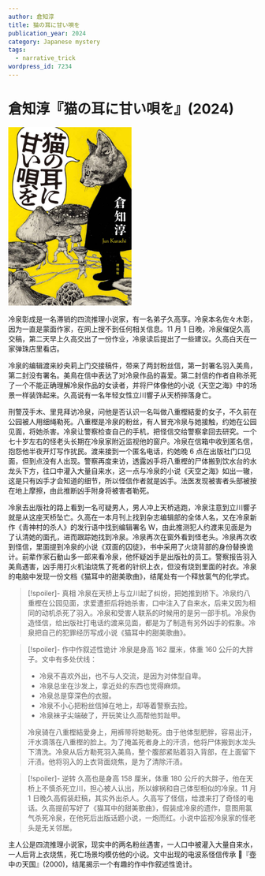 ```yaml
---
author: 倉知淳
title: 猫の耳に甘い唄を
publication_year: 2024
category: Japanese mystery
tags:
  - narrative_trick
wordpress_id: 7234
---
```


# 倉知淳『猫の耳に甘い唄を』(2024)

<img src=images/2024b_cover.jpg width=250/>

冷泉彰成是一名滞销的四流推理小说家，有一名弟子久高享。冷泉本名佐々木彰，因为一直是蒙面作家，在网上搜不到任何相关信息。11 月 1 日晚，冷泉催促久高交稿，第二天早上久高交出了一份作业，冷泉读后提出了一些建议。久高白天在一家弹珠店里看店。

冷泉的编辑渡来紗央莉上门交接稿件，带来了两封粉丝信，第一封署名羽入美鳥，第二封没有署名。美鳥在信中表达了对冷泉作品的喜爱。第二封信的作者自称杀死了一个不能正确理解冷泉作品的女读者，并将尸体像他的小说《天空之海》中的场景一样装饰起来。久高说有一名年轻女性立川響子从天桥摔落身亡。

刑警茂手木、里見拜访冷泉，问他是否认识一名叫做八重樫結愛的女子，不久前在公园被人用细绳勒死。八重樫是冷泉的粉丝，有人冒充冷泉与她接触，约她在公园见面，将她杀害。冷泉让警察检查自己的手机，把怪信交给警察拿回去研究。一个七十岁左右的怪老头长期在冷泉家附近监视他的窗户。冷泉在信箱中收到匿名信，抱怨他半夜开灯写作扰民。渡来接到一个匿名电话，约她晚 6 点在出版社门口见面，但到点没有人出现。警察再度来访，透露凶手将八重樫的尸体搬到饮水台的水龙头下方，往口中灌入大量自来水，这一点与冷泉的小说《天空之海》如出一辙，这是只有凶手才会知道的细节，所以怪信作者就是凶手。法医发现被害者头部被按在地上摩擦，由此推断凶手附身将被害者勒死。

冷泉去出版社的路上看到一名可疑男人，男人冲上天桥逃跑，冷泉注意到立川響子就是从这座天桥坠亡。久高在一本月刊上找到杂志编辑部的全体人名，又在冷泉新作《青神村的杀人》的发行语中找到编辑署名 W，由此推测犯人约渡来见面是为了认清她的面孔，进而跟踪她找到冷泉。冷泉再次在窗外看到怪老头。冷泉再次收到怪信，里面提到冷泉的小说《双面的囚徒》，书中采用了火烧背部的身份替换诡计。前辈作家石動山多一郎来看冷泉，他怀疑凶手是出版社的员工。警察报告羽入美鳥遇害，凶手用打火机油烧焦了死者的针织上衣，但没有烧到里面的衬衣。冷泉的电脑中发现一份文档《猫耳中的甜美歌曲》，结尾处有一个释放氯气的化学式。

> [!spoiler]- 真相
> 冷泉在天桥上与立川起了纠纷，把她推到桥下。冷泉约八重樫在公园见面，求爱遭拒后将她杀害，口中注入了自来水，后来又因为相同的动机杀死了羽入。冷泉和受害人联系的时候用的是另一部手机。冷泉伪造怪信，给出版社打电话约渡来见面，都是为了制造有另外凶手的假象。冷泉把自己的犯罪经历写成小说《猫耳中的甜美歌曲》。

> [!spoiler]- 作中作叙述性诡计
> 冷泉是身高 162 厘米，体重 160 公斤的大胖子。文中有多处伏线：
> * 冷泉不喜欢外出，也不与人交流，是因为对体型自卑。
> * 冷泉总坐在沙发上，拿近处的东西也觉得麻烦。
> * 冷泉总是穿深色的衣服。
> * 冷泉不小心把粉丝信掉在地上，却等着警察去捡。
> * 冷泉袜子尖端破了，开玩笑让久高帮他剪趾甲。
> 
> 冷泉骑在八重樫結愛身上，用裤带将她勒死。由于他体型肥胖，容易出汗，汗水滴落在八重樫的脸上。为了掩盖死者身上的汗渍，他将尸体搬到水龙头下清洗。冷泉从后方勒死羽入美鳥，整个腹部紧贴着羽入背部，在上面留下汗渍。他将羽入的上衣背面烧焦，是为了清除汗渍。

> [!spoiler]- 逆转
> 久高也是身高 158 厘米，体重 180 公斤的大胖子，他在天桥上不慎杀死立川，担心被人认出，所以嫁祸和自己体型相似的冷泉。11 月 1 日晚久高假装赶稿，其实外出杀人。久高写了怪信，给渡来打了奇怪的电话。久高提前写好了《猫耳中的甜美歌曲》，假装成冷泉的遗作，意图用氯气杀死冷泉，在他死后出版话题小说，一炮而红。小说中监视冷泉家的怪老头是无关邻居。

主人公是四流推理小说家，现实中的两名粉丝遇害，一人口中被灌入大量自来水，一人后背上衣烧焦，死亡场景均模仿他的小说。文中出现的电波系怪信传承 📖『壺中の天国』(2000)，结尾揭示一个有趣的作中作叙述性诡计。